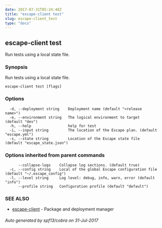 ```yaml
---
date: 2017-07-31T05:24:48Z
title: "escape-client test"
slug: escape-client_test
type: "docs"
---
```

## escape-client test

Run tests using a local state file.

### Synopsis


Run tests using a local state file.

```
escape-client test [flags]
```

### Options

```
  -d, --deployment string    Deployment name (default "<release name>")
  -e, --environment string   The logical environment to target (default "dev")
  -h, --help                 help for test
  -i, --input string         The location of the Escape plan. (default "escape.yml")
  -s, --state string         Location of the Escape state file (default "escape_state.json")
```

### Options inherited from parent commands

```
      --collapse-logs    Collapse log sections. (default true)
  -c, --config string    Local of the global Escape configuration file (default "~/.escape_config")
  -l, --level string     Log level: debug, info, warn, error (default "info")
      --profile string   Configuration profile (default "default")
```

### SEE ALSO
* [escape-client](../escape-client/)	 - Package and deployment manager

###### Auto generated by spf13/cobra on 31-Jul-2017
